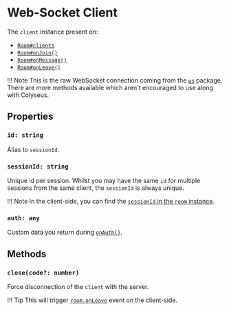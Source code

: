 # Web-Socket Client

The `client` instance present on:

- [`Room#clients`](/server/room/#clients-websocket)
- [`Room#onJoin()`](/server/room/#onjoin-client)
- [`Room#onMessage()`](/server/room/#onmessage-client-data)
- [`Room#onLeave()`](/server/room/#onleave-client-consented)

!!! Note
    This is the raw WebSocket connection coming from the [`ws`](https://www.npmjs.com/package/ws) package. There are more methods available which aren't encouraged to use along with Colyseus.

## Properties

### `id: string`

Alias to `sessionId`.

### `sessionId: string`

Unique id per session. Whilst you may have the same `id` for multiple sessions from the same client, the `sessionId` is always unique.

!!! Note
    In the client-side, you can find the [`sessionId` in the `room` instance](/client/room/#sessionid-string).

### `auth: any`

Custom data you return during [`onAuth()`](/server/room/#onauth-client-options).

## Methods

### `close(code?: number)`

Force disconnection of the `client` with the server.

!!! Tip
    This will trigger [`room.onLeave`](/client/room/#onleave) event on the client-side.

